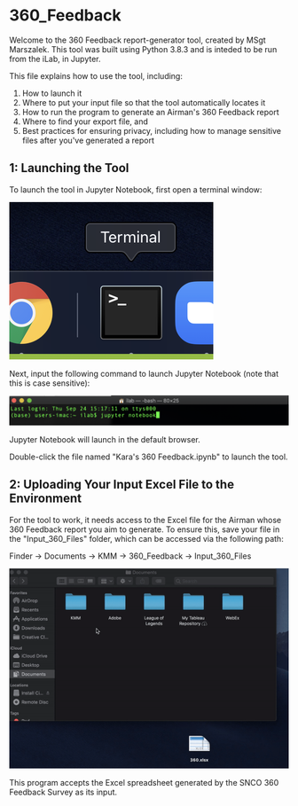 # 360_Feedback

Welcome to the 360 Feedback report-generator tool, created by MSgt Marszalek. This tool was built using Python 3.8.3 and is inteded to be run from the iLab, in Jupyter. 

This file explains how to use the tool, including:
1. How to launch it
2. Where to put your input file so that the tool automatically locates it
3. How to run the program to generate an Airman's 360 Feedback report
4. Where to find your export file, and
5. Best practices for ensuring privacy, including how to manage sensitive files after you've generated a report

## 1: Launching the Tool

To launch the tool in Jupyter Notebook, first open a terminal window:

![](terminal.png)

Next, input the following command to launch Jupyter Notebook (note that this is case sensitive):

![](jupyter_launch.png)

Jupyter Notebook will launch in the default browser. 

Double-click the file named "Kara's 360 Feedback.ipynb" to launch the tool.

## 2: Uploading Your Input Excel File to the Environment

For the tool to work, it needs access to the Excel file for the Airman whose 360 Feedback report you aim to generate. To ensure this, save your file in the "Input_360_Files" folder, which can be accessed via the following path: 

Finder -> Documents -> KMM -> 360_Feedback -> Input_360_Files

![](filepath_animated.gif)

This program accepts the Excel spreadsheet generated by the SNCO 360 Feedback Survey as its input.

